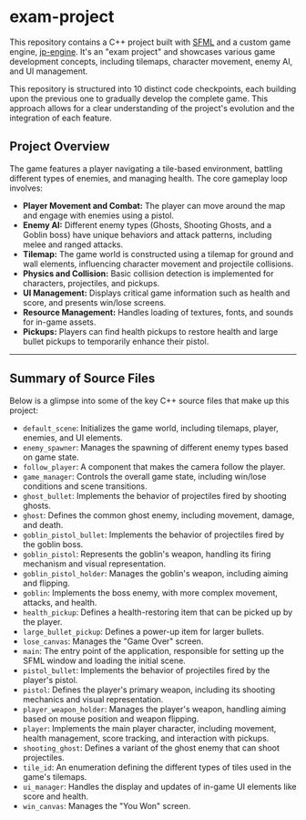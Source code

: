 # exam-project

This repository contains a C++ project built with [SFML](https://www.sfml-dev.org/) and a custom game engine, [jp-engine](https://github.com/Penca53/jp-engine). It's an "exam project" and showcases various game development concepts, including tilemaps, character movement, enemy AI, and UI management.

This repository is structured into 10 distinct code checkpoints, each building upon the previous one to gradually develop the complete game. This approach allows for a clear understanding of the project's evolution and the integration of each feature.

## Project Overview

The game features a player navigating a tile-based environment, battling different types of enemies, and managing health. The core gameplay loop involves:

* **Player Movement and Combat:** The player can move around the map and engage with enemies using a pistol.
* **Enemy AI:** Different enemy types (Ghosts, Shooting Ghosts, and a Goblin boss) have unique behaviors and attack patterns, including melee and ranged attacks.
* **Tilemap:** The game world is constructed using a tilemap for ground and wall elements, influencing character movement and projectile collisions.
* **Physics and Collision:** Basic collision detection is implemented for characters, projectiles, and pickups.
* **UI Management:** Displays critical game information such as health and score, and presents win/lose screens.
* **Resource Management:** Handles loading of textures, fonts, and sounds for in-game assets.
* **Pickups:** Players can find health pickups to restore health and large bullet pickups to temporarily enhance their pistol.

---

## Summary of Source Files

Below is a glimpse into some of the key C++ source files that make up this project:

* `default_scene`: Initializes the game world, including tilemaps, player, enemies, and UI elements.
* `enemy_spawner`: Manages the spawning of different enemy types based on game state.
* `follow_player`: A component that makes the camera follow the player.
* `game_manager`: Controls the overall game state, including win/lose conditions and scene transitions.
* `ghost_bullet`: Implements the behavior of projectiles fired by shooting ghosts.
* `ghost`: Defines the common ghost enemy, including movement, damage, and death.
* `goblin_pistol_bullet`: Implements the behavior of projectiles fired by the goblin boss.
* `goblin_pistol`: Represents the goblin's weapon, handling its firing mechanism and visual representation.
* `goblin_pistol_holder`: Manages the goblin's weapon, including aiming and flipping.
* `goblin`: Implements the boss enemy, with more complex movement, attacks, and health.
* `health_pickup`: Defines a health-restoring item that can be picked up by the player.
* `large_bullet_pickup`: Defines a power-up item for larger bullets.
* `lose_canvas`: Manages the "Game Over" screen.
* `main`: The entry point of the application, responsible for setting up the SFML window and loading the initial scene.
* `pistol_bullet`: Implements the behavior of projectiles fired by the player's pistol.
* `pistol`: Defines the player's primary weapon, including its shooting mechanics and visual representation.
* `player_weapon_holder`: Manages the player's weapon, handling aiming based on mouse position and weapon flipping.
* `player`: Implements the main player character, including movement, health management, score tracking, and interaction with pickups.
* `shooting_ghost`: Defines a variant of the ghost enemy that can shoot projectiles.
* `tile_id`: An enumeration defining the different types of tiles used in the game's tilemaps.
* `ui_manager`: Handles the display and updates of in-game UI elements like score and health.
* `win_canvas`: Manages the "You Won" screen.